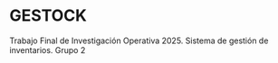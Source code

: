 # GESTOCK
Trabajo Final de Investigación Operativa 2025. Sistema de gestión de inventarios. Grupo 2
